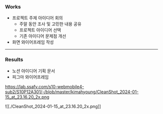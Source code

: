 ### Works
- 프로젝트 주제 아이디어 회의
	- 주말 동안 조사 및 고민한 내용 공유
	- 프로젝트 아이디어 선택
	- 기존 아이디어 문제점 개선
- 화면 와이어프레임 작성

---
### Results
- 노션 아이디어 기획 문서
- 피그마 와이어프레임

https://lab.ssafy.com/s10-webmobile4-sub2/S10P12A301/-/blob/master/kimahyoung/CleanShot_2024-01-15_at_23.16.20_2x.png

![[./CleanShot_2024-01-15_at_23.16.20_2x.png]]
